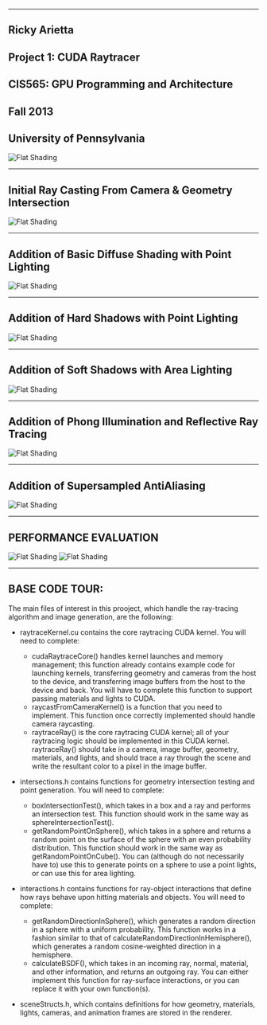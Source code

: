 -------------------------------------------------------------------------------
Ricky Arietta
-------------------------------------------------------------------------------
Project 1: CUDA Raytracer
-------------------------------------------------------------------------------
CIS565: GPU Programming and Architecture
-------------------------------------------------------------------------------
Fall 2013
-------------------------------------------------------------------------------
University of Pennsylvania
-------------------------------------------------------------------------------

![Flat Shading](https://raw.github.com/rarietta/Project1-RayTracer/master/PROJ1_WIN/565Raytracer/README_images/006_final.bmp)

-------------------------------------------------------------------------------
Initial Ray Casting From Camera & Geometry Intersection
-------------------------------------------------------------------------------
![Flat Shading](https://raw.github.com/rarietta/Project1-RayTracer/master/PROJ1_WIN/565Raytracer/README_images/001_flat_shading.bmp)

-------------------------------------------------------------------------------
Addition of Basic Diffuse Shading with Point Lighting
-------------------------------------------------------------------------------
![Flat Shading](https://raw.github.com/rarietta/Project1-RayTracer/master/PROJ1_WIN/565Raytracer/README_images/002_diffuse_illumination.bmp)

-------------------------------------------------------------------------------
Addition of Hard Shadows with Point Lighting
-------------------------------------------------------------------------------
![Flat Shading](https://raw.github.com/rarietta/Project1-RayTracer/master/PROJ1_WIN/565Raytracer/README_images/003_diffuse_illumination_with_hard_shadows.bmp)

-------------------------------------------------------------------------------
Addition of Soft Shadows with Area Lighting
-------------------------------------------------------------------------------
![Flat Shading](https://raw.github.com/rarietta/Project1-RayTracer/master/PROJ1_WIN/565Raytracer/README_images/004_diffuse_illumination_with_soft_shadows.bmp)

-------------------------------------------------------------------------------
Addition of Phong Illumination and Reflective Ray Tracing
-------------------------------------------------------------------------------
![Flat Shading](https://raw.github.com/rarietta/Project1-RayTracer/master/PROJ1_WIN/565Raytracer/README_images/005_phong_illumination_with_soft_shadows_and_reflections.bmp)

-------------------------------------------------------------------------------
Addition of Supersampled AntiAliasing
-------------------------------------------------------------------------------
![Flat Shading](https://raw.github.com/rarietta/Project1-RayTracer/master/PROJ1_WIN/565Raytracer/README_images/005_phong_illumination_with_soft_shadows_and_reflections_and_supersampled_antialiasing.bmp)

-------------------------------------------------------------------------------
PERFORMANCE EVALUATION
-------------------------------------------------------------------------------
![Flat Shading](https://raw.github.com/rarietta/Project1-RayTracer/master/PROJ1_WIN/565Raytracer/README_images/block_data_chart.bmp)
![Flat Shading](https://raw.github.com/rarietta/Project1-RayTracer/master/PROJ1_WIN/565Raytracer/README_images/block_data_graph.bmp)

-------------------------------------------------------------------------------
BASE CODE TOUR:
-------------------------------------------------------------------------------
The main files of interest in this prooject, which handle the ray-tracing
algorithm and image generation, are the following:

* raytraceKernel.cu contains the core raytracing CUDA kernel. You will need to
  complete:
    * cudaRaytraceCore() handles kernel launches and memory management; this
      function already contains example code for launching kernels,
      transferring geometry and cameras from the host to the device, and transferring
      image buffers from the host to the device and back. You will have to complete
      this function to support passing materials and lights to CUDA.
    * raycastFromCameraKernel() is a function that you need to implement. This
      function once correctly implemented should handle camera raycasting. 
    * raytraceRay() is the core raytracing CUDA kernel; all of your raytracing
      logic should be implemented in this CUDA kernel. raytraceRay() should
      take in a camera, image buffer, geometry, materials, and lights, and should
      trace a ray through the scene and write the resultant color to a pixel in the
      image buffer.

* intersections.h contains functions for geometry intersection testing and
  point generation. You will need to complete:
    * boxIntersectionTest(), which takes in a box and a ray and performs an
      intersection test. This function should work in the same way as
      sphereIntersectionTest().
    * getRandomPointOnSphere(), which takes in a sphere and returns a random
      point on the surface of the sphere with an even probability distribution.
      This function should work in the same way as getRandomPointOnCube(). You can
      (although do not necessarily have to) use this to generate points on a sphere
      to use a point lights, or can use this for area lighting.

* interactions.h contains functions for ray-object interactions that define how
  rays behave upon hitting materials and objects. You will need to complete:
    * getRandomDirectionInSphere(), which generates a random direction in a
      sphere with a uniform probability. This function works in a fashion
      similar to that of calculateRandomDirectionInHemisphere(), which generates a
      random cosine-weighted direction in a hemisphere.
    * calculateBSDF(), which takes in an incoming ray, normal, material, and
      other information, and returns an outgoing ray. You can either implement
      this function for ray-surface interactions, or you can replace it with your own
      function(s).
	  
* sceneStructs.h, which contains definitions for how geometry, materials,
  lights, cameras, and animation frames are stored in the renderer.

